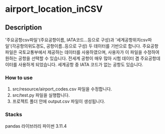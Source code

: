 # airport_location_inCSV

## Description
'주요공항csv파일'(주요공항이름, IATA코드...등으로 구성)과 '세계공항위치csv파일'(각공항의위도경도, 공항이름..등으로 구성) 두 데이터를 기반으로 합니다.
주요공항파일은 국토교통부에서 제공하는 데이터를 사용하였으며, 사용자가 이 파일을 수정하여 원하는 공항을 선택할 수 있습니다.
전세계 공항이 매우 많아 시험 데이터 겸 주요공항데이터를 사용하게 되었습니다.
세계공항 중 IATA 코드가 없는 공항도 있습니다.

### How to use
1. src/resource/airport_codes.csv 파일을 수정합니다.
2. src/test.py 파일을 실행합니다.
3. 프로젝트 폴더 안에 output.csv 파일이 생성됩니다.

### Stacks
pandas 라이브러리
파이썬 3.11.4
